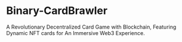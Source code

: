 # Binary-CardBrawler
 A Revolutionary Decentralized Card Game with Blockchain, Featuring Dynamic NFT cards for An Immersive Web3 Experience.

